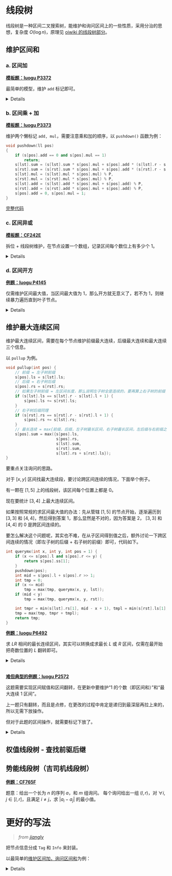 # 线段树

线段树是一种区间二叉搜索树，能维护和询问区间上的一些性质，采用分治的思想，复杂度 $O(\log{n})$，原理见 [oiwiki 的线段树部分](https://oiwiki.com/ds/seg/#%E7%BA%BF%E6%AE%B5%E6%A0%91)。

## 维护区间和

### a. 区间加

[**模板题：luogu P3372**](https://www.luogu.com.cn/problem/P3372)

最简单的模型，维护 `add` 标记即可。

<details>

线段树的大致模板见下。

```cpp
// https://www.luogu.com.cn/problem/P3372
#include <bits/stdc++.h>
// lst, rst 为位于 pos 的结点的左右子节点（用位运算快）
#define lst pos << 1 // lst = 2 * pos
#define rst pos << 1 | 1 // rst = 2 * pos + 1
const int N = 1e6 + 5;

int n, m;
std::vector<int> a;
std::vector<long long> res;

struct node {
    int l, r;
    long long add; // 懒标记
    long long sum; // 区间和
} s[N << 2]; // 开四倍 N 的空间

void pullup(int pos) {
    s[pos].sum = s[lst].sum + s[rst].sum;
}

void build(int l, int r, int pos) {
    s[pos] = {l, r, 0, 0}; // 初始化
    // 如果 l 与 r 相同，就说明该节点是叶子节点
    if (l == r) {
        s[pos].sum = a[l]; // 叶子节点的值就是数组中这个点的值
        return;
    }
    int mid = l + r >> 1;
    // 分别建左右子树
    build(l, mid, lst);
    build(mid + 1, r, rst);
    // 回收标记（向上更新）
    pullup(pos);
}

void pushdown(int pos) {
    // 更新左右子树区间和
    // sum = add * 区间长度
    s[lst].sum += s[pos].add * (s[lst].r - s[lst].l + 1);
    s[rst].sum += s[pos].add * (s[rst].r - s[rst].l + 1);
    // 下放标记
    s[lst].add += s[pos].add;
    s[rst].add += s[pos].add;
    // 原标记置 0
    s[pos].add = 0;
}

void upd(int x, int y, int k, int pos = 1) {
    if (x <= s[pos].l and s[pos].r <= y) {
        s[pos].sum += (s[pos].r - s[pos].l + 1) * k;
        s[pos].add += k;
        return;
    }
    // 如果有标记则下放
    if (s[pos].add) {
        pushdown(pos);
    }
    // 更新左右子树
    int mid = s[pos].l + s[pos].r >> 1;
    if (x <= mid) {
        upd(x, y, k, lst);
    }
    if (mid < y) {
        upd(x, y, k, rst);
    }
    // 标记回收
    pullup(pos);
}

long long query(int x, int y, int pos = 1) {
    // 询问原理同更新
    if (x <= s[pos].l and s[pos].r <= y) {
        return s[pos].sum;
    }
    pushdown(pos);
    int m = s[pos].l + s[pos].r >> 1;
    long long ans = 0;
    if (x <= m)
        ans += query(x, y, lst);
    if (m < y)
        ans += query(x, y, rst);
    return ans;
}

int main() {
    std::ios::sync_with_stdio(false);
    std::cin.tie(nullptr);
    std::cin >> n >> m;
    a.resize(n + 1);
    for (int i = 1; i <= n; i++) {
        std::cin >> a[i];
    }
    build(1, n, 1);
    for (int i = 1; i <= m; i++) {
        int opt, x, y, k;
        std::cin >> opt >> x >> y;
        if (opt == 1) {
            std::cin >> k;
            upd(x, y, k);
        } else {
            res.push_back(query(x, y));
        }
    }
    for (auto i: res) {
        std::cout << i << '\n';
    }

    return 0;
}
```

</details>

### b. 区间乘 + 加

[**模板题：luogu P3373**](https://www.luogu.com.cn/problem/P3373)

维护两个懒标记 `add, mul`，需要注意乘和加的顺序，以 `pushdown()` 函数为例：

```cpp
void pushdown(ll pos)
{
    if (s[pos].add == 0 and s[pos].mul == 1)
        return;
    s[lst].sum = (s[lst].sum * s[pos].mul + s[pos].add * (s[lst].r - s[lst].l + 1)) % P,
    s[rst].sum = (s[rst].sum * s[pos].mul + s[pos].add * (s[rst].r - s[rst].l + 1)) % P,
    s[lst].mul = (s[lst].mul * s[pos].mul) % P,
    s[rst].mul = (s[rst].mul * s[pos].mul) % P,
    s[lst].add = (s[lst].add * s[pos].mul + s[pos].add) % P,
    s[rst].add = (s[rst].add * s[pos].mul + s[pos].add) % P,
    s[pos].add = 0, s[pos].mul = 1;
}
```

[完整代码](/sol/luogu/P3373.cpp)

### c. 区间异或

[**模板题：CF242E**](https://www.luogu.com.cn/problem/CF242E)

拆位 + 线段树维护，在节点设置一个数组，记录区间每个数位上有多少个 $1$。

<details>

```cpp
struct node
{
    ll l, r, tag;
    vector<int> bit;
} s[N << 2];
```

建树时，对每个叶子节点，统计各数位上 $1$ 的分布，方法如下。

```cpp
void build(ll l, ll r, ll pos)
{
    s[pos].l = l, s[pos].r = r, s[pos].bit.resize(21);
    if (l == r)
    {
        for (int i = 20; ~i; i--)
        {
            if (a[l] & (1 << i))
            {
                s[pos].bit[i] = 1;
            }
        }
        return;
    }
    ll m = (l + r) >> 1;
    build(l, m, lst);
    build(m + 1, r, rst);
    pullup(pos);
}
```

异或时区间上取反（以 `pushdown()` 函数为例）

```cpp
void pushdown(ll pos)
{
    if (s[pos].tag)
    {
        s[lst].tag ^= s[pos].tag;
        s[rst].tag ^= s[pos].tag;
        for (int i = 20; ~i; i--)
        {
            if (s[pos].tag & (1 << i))
            {
                s[lst].bit[i] = s[lst].r - s[lst].l + 1 - s[lst].bit[i];
                s[rst].bit[i] = s[rst].r - s[rst].l + 1 - s[rst].bit[i];
            }
        }
        s[pos].tag = 0;
    }
}
```

这样每个区间的 `bit[]` 就维护了每个数位上有多少个 $1$，询问时把二进制转化成十进制即可。

```cpp
ll query(ll x, ll y, ll pos = 1)
{
    ll ans = 0;
    if (x <= s[pos].l and s[pos].r <= y)
    {
        for (int i = 20; ~i; i--)
        {
            ans += 1LL * (1 << i) * s[pos].bit[i];
        }
        return ans;
    }
    pushdown(pos);
    ll m = s[pos].l + s[pos].r >> 1;
    if (x <= m)
        ans += query(x, y, lst);
    if (m < y)
        ans += query(x, y, rst);
    return ans;
}
```

[完整代码](/sol/CF/242E.cpp)

</details>

### d. 区间开方

[**例题：luogu P4145**](https://www.luogu.com.cn/problem/P4145)

仅需维护区间最大值，当区间最大值为 1，那么开方就无意义了，若不为 1，则继续暴力遍历直到叶子节点。

<details>

以更新函数 `upd()` 为例。

```cpp
void upd(int x, int y, int pos = 1) {
    if (s[pos].mx == 1) {
        return;
    }
    if (s[pos].l == s[pos].r) {
        s[pos].mx = s[pos].sum = sqrt(s[pos].sum);
        return;
    }
    int m = s[pos].l + s[pos].r >> 1;
    if (x <= m)
        upd(x, y, lst);
    if (m < y)
        upd(x, y, rst);
    pullup(pos);
    return;
}
```

[完整代码](/sol/luogu/P4145.cpp)

</details>

## 维护最大连续区间

维护最大连续区间，需要在每个节点维护前缀最大连续，后缀最大连续和最大连续三个信息。

以 `pullup` 为例。

```cpp
void pullup(int pos) {
    // 前缀 = 左子树前缀
    s[pos].ls = s[lst].ls;
    // 后缀 = 右子树后缀
    s[pos].rs = s[rst].rs;
    // 如果左子树前缀 = 左区间长度，那么说明左子树全是连续的，要再算上右子树的前缀
    if (s[lst].ls == s[lst].r - s[lst].l + 1) {
        s[pos].ls += s[rst].ls;
    }
    // 右子树后缀同理
    if (s[rst].rs == s[rst].r - s[rst].l + 1) {
        s[pos].rs += s[lst].rs;
    }
    // 最长连续 = max{前缀，后缀，左子树最长区间，右子树最长区间，左后缀与右前缀之和}
    s[pos].sum = max({s[pos].ls,
                      s[pos].rs,
                      s[lst].sum,
                      s[rst].sum,
                      s[lst].rs + s[rst].ls});
}
```

要重点关注询问的思路。

对于 $[x, y]$ 区间找最大连续段，要讨论跨区间连续的情况，下面举个例子。

有一颗在 $[1, 5]$ 上的线段树，该区间每个位置上都是 $0$。

现在要统计 $[3, 4]$ 上最大连续区间。

如果按照常规的求区间最大值的办法：先从管辖 $[1, 5]$ 的节点开始，逐渐遍历到 $[3, 3]$ 和 $[4, 4]$，然后得到答案 $1$，那么显然是不对的，因为答案是 $2$， $[3, 3]$ 和 $[4, 4]$ 的 $0$ 是跨区间连续的。

要怎么解决这个问题呢，其实也不难，在从子区间得到值之后，额外讨论一下跨区间连续的情况（即左子树的后缀 + 右子树的前缀）即可，代码如下。

```cpp
int querymx(int x, int y, int pos = 1) {
    if (x <= s[pos].l and s[pos].r <= y) {
        return s[pos].ss[1];
    }
    pushdown(pos);
    int mid = s[pos].l + s[pos].r >> 1;
    int tmp = 0;
    if (x <= mid)
        tmp = max(tmp, querymx(x, y, lst));
    if (mid < y)
        tmp = max(tmp, querymx(x, y, rst));

    int tmpr = min(s[lst].rs[1], mid - x + 1), tmpl = min(s[rst].ls[1], y - mid);
    tmp = max(tmp, tmpr + tmpl);
    return tmp;
}
```

[**例题：luogu P6492**](https://www.luogu.com.cn/problem/P6492)

求 $LR$ 相间的最长连续区间，其实可以转换成求最长 $L$ 或 $R$ 区间，仅需在最开始把奇数位置的 $L$ 翻转即可。

<details>

预处理：设 $L$ 为 $0$，设 $R$ 为 $1$。

```cpp
for (int i = 1; i <= n; i += 2)
{
    a[i] = 1;
}
```

在线段树中同时维护 $0$ 和 $1$ 的连续信息即可，建树操作见下。

```cpp
struct node {
    int l, r, ls[2], sum[2], rs[2];
} s[N * 4];

void pullup(int pos) {
    for (int i : {0, 1}) {
        s[pos].ls[i] = s[lst].ls[i];
        s[pos].rs[i] = s[rst].rs[i];
        if (s[lst].ls[i] == s[lst].r - s[lst].l + 1) {
            s[pos].ls[i] += s[rst].ls[i];
        }
        if (s[rst].rs[i] == s[rst].r - s[rst].l + 1) {
            s[pos].rs[i] += s[lst].rs[i];
        }
        s[pos].sum[i] = max({s[pos].ls[i],
                             s[pos].rs[i],
                             s[lst].sum[i],
                             s[rst].sum[i],
                             s[lst].rs[i] + s[rst].ls[i]});
    }
}

void build(int l, int r, int pos) {
    s[pos] = {l, r, {0, 0}, {0, 0}, {0, 0}};
    if (l == r) {
        int i = a[l];
        s[pos].ls[i] = s[pos].rs[i] = s[pos].sum[i] = 1;
        return;
    }
    int m = (l + r) >> 1;
    build(l, m, lst);
    build(m + 1, r, rst);
    pullup(pos);
}
```

翻转操作如下。

```cpp
void upd(int x, int pos = 1)
{
    // 暴力到每个叶子节点
    if (s[pos].l == s[pos].r)
    {
        // 翻转
        s[pos].rs ^= 1;
        s[pos].ls ^= 1;
        s[pos].sum ^= 1;
        return;
    }
    int m = s[pos].l + s[pos].r >> 1;
    if (x <= m)
        upd(x, lst);
    else
        upd(x, rst);
    pullup(pos);
    return;
}
```

询问时同时找 $0$ 和 $1$ 的最大连续区间，输出两者的较大值。

[完整代码](/sol/luogu/P6492.cpp)

</details>
<br>

[**难但典型的例题：luogu P2572**](https://www.luogu.com.cn/problem/P2572)

这题需要实现区间赋值和区间翻转，在更新中要维护“$1$ 的个数（即区间和）”和“最大连续 $1$ 区间”。

上一题只有翻转，而且是点修，在更改的过程中肯定是递归到最深层再拉上来的，所以无需下放操作。

但对于此题的区间操作，就需要标记下放了。

<details>
考虑在线段树每个节点维护 $9$ 个信息：

- 是否有赋值
- 是否有翻转
- $0$ 的前缀连续个数
- $1$ 的前缀连续个数
- $0$ 的后缀连续个数
- $1$ 的后缀连续个数
- $0$ 的最多连续个数
- $1$ 的最多连续个数
- 区间和

```cpp
struct node {
    int l, r;
    // ss：最多连续个数
    // ls：前缀连续个数
    // rs：后缀连续个数
    // sum：1 的个数
    int ss[2], ls[2], rs[2], sum;
    // tag 表示是否有赋值：-1表示没有赋值，0和1分别表示区间赋值0和1
    int tag, rev;
} s[N << 2];
```

上拉同上题，道理一样，重点看看下放。

因为在更新和下放时，都涉及到对单个区间的操作，我们不妨单独设置一个由给定的标记改变当前区间的函数，如下所示。

```cpp
// o 为标记：o = 2 代表翻转，o = 0 或 o = 1 代表区间赋 0 或 1
void modify(int pos, int o) {
    if (o == 0 or o == 1) {
        // 赋值的优先级大于翻转，一旦赋值，翻转标记就置 0
        s[pos].tag = o;
        s[pos].rev = 0;
        s[pos].sum = (s[pos].r - s[pos].l + 1) * o;
        s[pos].ls[o] = s[pos].rs[o] = s[pos].ss[o] = s[pos].r - s[pos].l + 1;
        s[pos].ls[o ^ 1] = s[pos].rs[o ^ 1] = s[pos].ss[o ^ 1] = 0;
    } else {
        // 如果 o 不是 0 或 1，那么就是 2，进行区间翻转

        // 如果该区间本来就有赋值标记，则翻转赋值标记
        if (~s[pos].tag) {
            s[pos].tag ^= 1;
        // 否则翻转 翻转标记
        } else {
            s[pos].rev ^= 1;
        }
        s[pos].sum = s[pos].r - s[pos].l + 1 - s[pos].sum;
        swap(s[pos].ls[0], s[pos].ls[1]);
        swap(s[pos].rs[0], s[pos].rs[1]);
        swap(s[pos].ss[0], s[pos].ss[1]);
    }
}
```

那么 `pushdown` 就可以简化写法，如下。

```cpp
void pushdown(int pos) {
    if (~s[pos].tag) {
        modify(lst, s[pos].tag);
        modify(rst, s[pos].tag);
        s[pos].rev = 0;
        s[pos].tag = -1;
    }
    if (s[pos].rev) {
        modify(lst, 2);
        modify(rst, 2);
        s[pos].rev = 0;
    }
}
```

其他和上题大同小异。

[完整代码](/sol/luogu/P2572.cpp)

</details>

## 权值线段树 - 查找前驱后继

## 势能线段树（吉司机线段树）

[**例题：CF765F**](https://www.luogu.com.cn/problem/CF765F)

题意：给出一个长为 $n$ 的序列 $a$，和 $m$ 组询问。 每个询问给出一组 $(l, r)$，对 $\forall i,j \in [l,r]$，且满足 $i\neq j$，求 $|a_i - a_j|$ 的最小值。

# 更好的写法

> _from [jiangly](https://codeforces.com/profile/jiangly)_

把节点信息分成 `Tag` 和 `Info` 来封装。

以最简单的[维护区间加，询问区间和](https://www.luogu.com.cn/problem/P3372)为例：

<details>

```cpp
#include <bits/stdc++.h>
using namespace std;
using ll = long long;

constexpr ll inf = 1e18;

struct Tag {
    ll add = 0;
 
    void apply(const Tag& t) {
        add += t.add;
    }
};

struct Info {
    ll min = inf;
    ll max = -inf;
    ll sum = 0;
    ll act = 0;
 
    void apply(const Tag& t) {
        min += t.add;
        max += t.add;
        sum += act * t.add;
    }
};
 
Info operator+(const Info& a, const Info& b) {
    Info c;
    c.min = std::min(a.min, b.min);
    c.max = std::max(a.max, b.max);
    c.sum = a.sum + b.sum;
    c.act = a.act + b.act;
    return c;
}
 
template<class Info, class Tag>
struct LazySegmentTree {
    int n;
    std::vector<Info> info;
    std::vector<Tag> tag;
 
    LazySegmentTree() : n(0) {}
 
    LazySegmentTree(int n_, Info v_ = Info()) {
        init(n_, v_);
    }
 
    template<class T>
    LazySegmentTree(const std::vector<T>& init_) {
        init(init_);
    }
 
    void init(int n_, Info v_ = Info()) {
        init(std::vector<Info>(n_, v_));
    }
 
    template<class T>
    void init(const std::vector<T>& init_) {
        n = init_.size();
        info.assign(4 << (int)std::log2(n), Info());
        tag.assign(4 << (int)std::log2(n), Tag());
        std::function<void(int, int, int)> build = [&](int p, int l, int r) {
            if (r == l) {
                info[p] = init_[l];
                return;
            }
            int m = (l + r) / 2;
            build(2 * p, l, m);
            build(2 * p + 1, m + 1, r);
            pull(p);
        };
        build(1, 1, n);
    }
 
    void pull(int p) {
        info[p] = info[2 * p] + info[2 * p + 1];
    }
 
    void apply(int p, const Tag& v) {
        info[p].apply(v);
        tag[p].apply(v);
    }
 
    void push(int p) {
        apply(2 * p, tag[p]);
        apply(2 * p + 1, tag[p]);
        tag[p] = Tag();
    }
 
    void modify(int p, int l, int r, int x, const Info& v) {
        if (r == l) {
            info[p] = v;
            return;
        }
        int m = (l + r) / 2;
        push(p);
        if (x < m) {
            modify(2 * p, l, m, x, v);
        }
        else {
            modify(2 * p + 1, m + 1, r, x, v);
        }
        pull(p);
    }
 
    void modify(int p, const Info& v) {
        modify(1, 1, n, p, v);
    }
 
    Info rangeQuery(int p, int l, int r, int x, int y) {
        if (l > y || r < x) {
            return Info();
        }
        if (l >= x && r <= y) {
            return info[p];
        }
        int m = (l + r) / 2;
        push(p);
        return rangeQuery(2 * p, l, m, x, y) + rangeQuery(2 * p + 1, m + 1, r, x, y);
    }
 
    Info rangeQuery(int l, int r) {
        return rangeQuery(1, 1, n, l, r);
    }
 
    void rangeApply(int p, int l, int r, int x, int y, const Tag& v) {
        if (l > y || r < x) {
            return;
        }
        if (l >= x && r <= y) {
            apply(p, v);
            return;
        }
        int m = (l + r) / 2;
        push(p);
        rangeApply(2 * p, l, m, x, y, v);
        rangeApply(2 * p + 1, m + 1, r, x, y, v);
        pull(p);
    }
 
    void rangeApply(int l, int r, const Tag& v) {
        return rangeApply(1, 1, n, l, r, v);
    }
};

LazySegmentTree<Info, Tag> l;

void solve() {
    int n, m;
    cin >> n >> m;
    vector<int> a(n + 1);
    for (int i = 1; i <= n; i++) {
        cin >> a[i];
    }

    vector<Info> info(n + 1);
    for (int i = 1; i <= n; i++) {
        info[i].act = 1;
        info[i].sum = a[i];
    }

    l.init(info);

    vector<ll> res;
    while (m--) {
        int opt, x, y, k;
        cin >> opt >> x >> y;
        if (opt == 1) {
            cin >> k;
            l.rangeApply(x, y, {k});
        } else {
            res.push_back(l.rangeQuery(x, y).sum);
        }
    }

    for (ll &i : res) 
        cout << i << endl;
}

int main() {
    cin.tie(nullptr) -> sync_with_stdio(false);
    int _ = 1;
    while (_--)
        solve();
    return 0;
}
```

</details>
